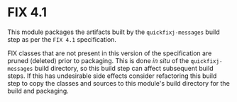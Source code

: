 # FIX 4.1

This module packages the artifacts built by the `quickfixj-messages` build step as per the `FIX 4.1` specification. 

FIX classes that are not present in this version of the specification are pruned (deleted) prior to packaging.
This is done _in situ_ of the `quickfixj-messages` build directory, so this build step can affect subsequent build steps.
If this has undesirable side effects consider refactoring this build step to 
copy the classes and sources to this module's build directory for the build and packaging. 